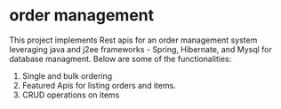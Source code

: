 # order management
This project implements Rest apis for an order management system leveraging java and j2ee frameworks - Spring, Hibernate, and Mysql for database managment.
Below are some of the functionalities:

1. Single and bulk ordering    
2. Featured Apis for listing orders and items.   
3. CRUD operations on items

